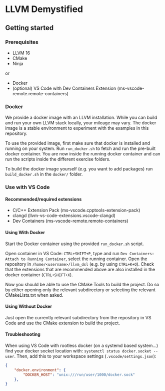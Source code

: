 # LLVM Demystified

## Getting started

### Prerequisites
- LLVM 16
- CMake
- Ninja

or

- Docker
- (optional) VS Code with Dev Containers Extension (ms-vscode-remote.remote-containers)

### Docker

We provide a docker image with an LLVM installation.
While you can build and run your own LLVM stack locally, your mileage may vary.
The docker image is a stable environment to experiment with the examples in this repository.

To use the provided image, first make sure that docker is installed and running on your system.
Run `run_docker.sh` to fetch and run the pre-built docker container.
You are now inside the running docker container and can run the scripts inside the different exercise folders.

To build the docker image yourself (e.g. you want to add packages) run `build_docker.sh` in the `docker/` folder.

### Use with VS Code

#### Recommended/required extensions
- C/C++ Extension Pack (ms-vscode.cpptools-extension-pack)
- clangd (llvm-vs-code-extensions.vscode-clangd)
- Dev Containers (ms-vscode-remote.remote-containers)

#### Using With Docker
Start the Docker container using the provided `run_docker.sh` script.

Open container in VS Code: `CTRL+SHIFT+P`, type and run `Dev Containers: Attach to Running Container`, select the running container.
Open the repository in `/home/<username>/llvm_dsl` (e.g. by using `CTRL+K+O`).
Check that the extensions that are recommended above are also installed in the docker container (`CTRL+SHIFT+X`).

Now you should be able to use the CMake Tools to build the project.
Do so by either opening only the relevant subdirectory or selecting the relevant CMakeLists.txt when asked.

#### Using Without Docker
Just open the currently relevant subdirectory from the repository in VS Code and use the CMake extension to build the project.

#### Troubleshooting

When using VS Code with rootless docker (on a systemd based system...) find your docker socket location with: `systemctl status docker.socket --user`.
Then, add this to your workspace settings (`.vscode/settings.json`):
```json
{
    "docker.environment": {
        "DOCKER_HOST": "unix:///run/user/1000/docker.sock"
    },
}
```

